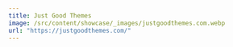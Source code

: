 ```yaml
---
title: Just Good Themes
image: /src/content/showcase/_images/justgoodthemes.com.webp
url: "https://justgoodthemes.com/"
---
```

